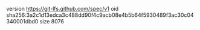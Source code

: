 version https://git-lfs.github.com/spec/v1
oid sha256:3a2c1d13edca3c488dd90f4c9acb08e4b5b64f5930489f3ac30c04340001dbd0
size 8076

